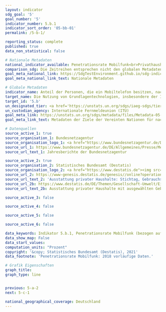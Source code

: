 ```yaml
---
layout: indicator
sdg_goal: '5'
goal_number: '5'
indicator_number: 5.b.1
indicator_sort_order: '05-bb-01'
permalink: /5-b-1/

reporting_status: complete
published: true
data_non_statistical: false

# Nationale Metadaten
national_indicator_available: Penetrationsrate Mobilfunk<br>Privathaushalte mit mindestens einem Mobiltelefon
comparison_sdg: Die Zeitreihen entsprechen nicht den globalen Metadaten, bieten aber zusätzliche Informationen.
goal_meta_national_link: https://SdgTestEnvironment.github.io/sdg-indicators/public/MetaDe/5.b.1.pdf
goal_meta_national_link_text: Nationale Metadaten

# Globale Metadaten
indicator_name: Anteil der Personen, die ein Mobiltelefon besitzen, nach Geschlecht
target_name: Die Nutzung von Grundlagentechnologien, insbesondere der Informations- und Kommunikationstechnologien, verbessern, um die Selbstbestimmung der Frauen zu fördern
target_id: '5.b'
un_designated_tier: <a href='https://unstats.un.org/sdgs/iaeg-sdgs/tier-classification/' title='Klicken Sie hier um weitere Informationen zur UN-Tier-Klassifikation zu erhalten.'>Tier II</a>
un_custodian_agency: Internationale Fernmeldeunion (ITU)
goal_meta_link: https://unstats.un.org/sdgs/metadata/files/Metadata-05-0B-01.pdf
goal_meta_link_text: Metadaten der Ziele der Vereinten Nationen für nachhaltige Entwicklung

# Datenquellen
source_active_1: true
source_organisation_1: Bundesnetzagentur
source_organisation_logo_1: <a href="https://www.bundesnetzagentur.de/DE/Home/home_node.html"><img src="https://g205sdgs.github.io/sdg-indicators/public/OrgImgDe/bundesnetzagentur.png" alt="Logo bundesnetzagentur" style="height:60px; width:148px"/></a>
source_url_1: https://www.bundesnetzagentur.de/DE/Allgemeines/Presse/Mediathek/Publikationen/Publikationen-node.html
source_url_text_1: Jahresberichte der Bundesnetzagentur

source_active_2: true
source_organisation_2: Statistisches Bundesamt (Destatis)
source_organisation_logo_2: <a href="https://www.destatis.de"><img src="https://g205sdgs.github.io/sdg-indicators/public/OrgImgDe/destatis.png" alt="Logo destatis" style="height:60px; width:148px"/></a>
source_url_2: https://www-genesis.destatis.de/genesis//online?operation=table&code=63111-0001&bypass=true&language=de
source_url_text_2: 'Ausstattung privater Haushalte: Stichtag, Gebrauchsgüter – GENESIS online 63111-0001'
source_url_2b: https://www.destatis.de/DE/Themen/Gesellschaft-Umwelt/Einkommen-Konsum-Lebensbedingungen/Ausstattung-Gebrauchsgueter/_inhalt.html#sprg233564
source_url_text_2b: Ausstattung privater Haushalte mit ausgewählten Gebrauchsgütern – Fachserie 15, Reihe 2

source_active_3: false

source_active_4: false

source_active_5: false

source_active_6: false

data_keywords: Indikator 5.b.1, Penetrationsrate Mobilfunk (bezogen auf die Bevölkerung), Privathaushalte mit mindestens einem Mobiltelefon, Internationale Fernmeldeunion (ITU)
data_show_map: False
data_start_values: 
computation_units: "Prozent"
copyright: '&copy; Statistisches Bundesamt (Destatis), 2021'
data_footnote: 'Penetrationsrate Mobilfunk: 2018 vorläufige Daten.'

# Grafik Eigenschaften
graph_title: 
graph_type: line


previous: 5-a-2
next: 5-c-1

national_geographical_coverage: Deutschland
---
```


<span></span>